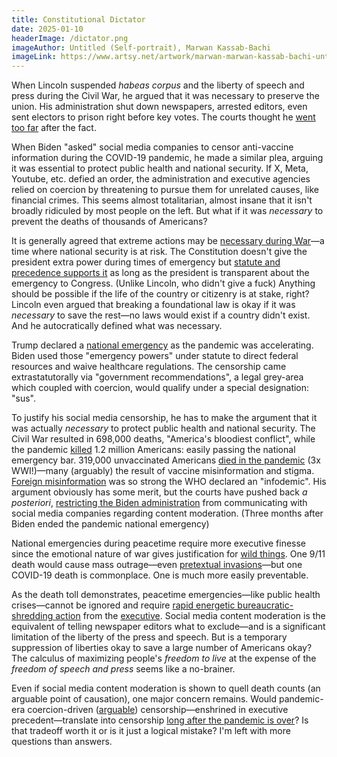 ```yaml
---
title: Constitutional Dictator
date: 2025-01-10
headerImage: /dictator.png
imageAuthor: Untitled (Self-portrait), Marwan Kassab-Bachi
imageLink: https://www.artsy.net/artwork/marwan-marwan-kassab-bachi-untitled-self-portrait
---
```

When Lincoln suspended *habeas corpus* and the liberty of speech and press during the Civil War, he argued that it was necessary to preserve the union. His administration shut down newspapers, arrested editors, even sent electors to prison right before key votes. The courts thought he [went too far](https://en.wikipedia.org/wiki/Ex_parte_Milligan) after the fact.

When Biden "asked" social media companies to censor anti-vaccine information during the COVID-19 pandemic, he made a similar plea, arguing it was essential to protect public health and national security. If X, Meta, Youtube, etc. defied an order, the administration and executive agencies relied on coercion by threatening to pursue them for unrelated causes, like financial crimes. This seems almost totalitarian, almost insane that it isn't broadly ridiculed by most people on the left. But what if it was *necessary* to prevent the deaths of thousands of Americans?

It is generally agreed that extreme actions may be [necessary during War](https://www.congress.gov/bill/107th-congress/house-joint-resolution/114/text)—a time where national security is at risk. The Constitution doesn't give the president extra power during times of emergency but [statute and precedence supports it](https://www.law.cornell.edu/uscode/text/50/1621) as long as the president is transparent about the emergency to Congress. (Unlike Lincoln, who didn't give a fuck) Anything should be possible if the life of the country or citizenry is at stake, right? Lincoln even argued that breaking a foundational law is okay if it was *necessary* to save the rest—no laws would exist if a country didn't exist. And he autocratically defined what was necessary.

Trump declared a [national emergency](https://www.whitehouse.gov/briefing-room/presidential-actions/2023/02/10/notice-on-the-continuation-of-the-national-emergency-concerning-the-coronavirus-disease-2019-covid-19-pandemic-3/) as the pandemic was accelerating. Biden used those "emergency powers" under statute to direct federal resources and waive healthcare regulations. The censorship came extrastatutorally via "government recommendations", a legal grey-area which coupled with coercion, would qualify under a special designation: "sus". 

To justify his social media censorship, he has to make the argument that it was actually *necessary* to protect public health and national security. The Civil War resulted in 698,000 deaths, "America's bloodiest conflict", while the pandemic [killed](https://en.wikipedia.org/wiki/COVID-19_pandemic_in_the_United_States) 1.2 million Americans: easily passing the national emergency bar. 319,000 unvaccinated Americans [died in the pandemic](https://globalepidemics.org/vaccinations/) (3x WWI!)—many (arguably) the result of vaccine misinformation and stigma. [Foreign misinformation](https://www.nature.com/articles/s41599-024-03355-0) was so strong the WHO declared an "infodemic". His argument obviously has some merit, but the courts have pushed back *a posteriori*, [restricting the Biden administration](https://int.nyt.com/data/documenttools/injunction-in-missouri-et-al-v/7ba314723d052bc4/full.pdf) from communicating with social media companies regarding content moderation. (Three months after Biden ended the pandemic national emergency)

National emergencies during peacetime require more executive finesse since the emotional nature of war gives justification for [wild things](https://en.wikipedia.org/wiki/Patriot_Act). One 9/11 death would cause mass outrage—even [pretextual invasions](https://en.wikipedia.org/wiki/Casus_belli)—but one COVID-19 death is commonplace. One is much more easily preventable.

As the death toll demonstrates, peacetime emergencies—like public health crises—cannot be ignored and require [rapid energetic bureaucratic-shredding action](https://en.wikipedia.org/wiki/Unitary_executive_theory) from the [executive](https://avalon.law.yale.edu/18th_century/fed70.asp). Social media content moderation is the equivalent of telling newspaper editors what to exclude—and is a significant limitation of the liberty of the press and speech. But is a temporary suppression of liberties okay to save a large number of Americans okay? The calculus of maximizing people's *freedom to live* at the expense of the *freedom of speech and press* seems like a no-brainer.

Even if social media content moderation is shown to quell death counts (an arguable point of causation), one major concern remains. Would pandemic-era coercion-driven ([arguable](https://www.documentcloud.org/documents/24778084-murthy-v-missouri/)) censorship—enshrined in executive precedent—translate into censorship [long after the pandemic is over](https://en.wikipedia.org/wiki/Slippery_slope)? Is that tradeoff worth it or is it just a logical mistake? I'm left with more questions than answers.